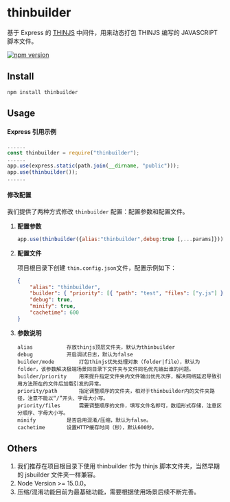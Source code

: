 # thinbuilder

基于 Express 的 [THINJS](http://thinjs.com/) 中间件，用来动态打包 THINJS 编写的 JAVASCRIPT 脚本文件。

[![npm version](https://badge.fury.io/js/thinbuilder.svg)](https://badge.fury.io/js/thinbuilder)

## Install

```console
npm install thinbuilder
```

## Usage

#### Express 引用示例

```javascript
......
const thinbuilder = require("thinbuilder");
......
app.use(express.static(path.join(__dirname, "public")));
app.use(thinbuilder());
......
```

#### 修改配置

我们提供了两种方式修改 `thinbuilder` 配置：配置参数和配置文件。

1. **配置参数**

    ```javascript
    app.use(thinbuilder({alias:"thinbuilder",debug:true [,...params]}));
    ```

2. **配置文件**

    项目根目录下创建 `thin.config.json`文件，配置示例如下：

    ```json
    {
        "alias": "thinbuilder",
        "builder": { "priority": [{ "path": "test", "files": ["y.js"] }], "mode": "folder" },
        "debug": true,
        "minify": true,
        "cachetime": 600
    }
    ```

3. **参数说明**

    ```console
    alias			存放thinjs顶层文件夹，默认为thinbuilder
    debug			开启调试日志，默认为false
    builder/mode		打包thinjs优先处理对象（folder|file），默认为folder，该参数解决极端场景同目录下文件夹与文件同名优先输出谁的问题。
    builder/priority	用来提升指定文件夹内文件输出优先次序，解决网络延迟导致引用方法所在的文件后加载引发的异常。
    priority/path		指定调整顺序的文件夹，相对于thinbuilder内的文件夹路径，注意不能以“/”开头、字母大小写。
    priority/files		需要调整顺序的文件，填写文件名即可，数组形式存储，注意区分顺序、字母大小写。
    minify			是否启用混淆/压缩，默认为false。
    cachetime		设置HTTP缓存时间（秒），默认600秒。

    ```

## Others

1. 我们推荐在项目根目录下使用 thinbuilder 作为 thinjs 脚本文件夹，当然早期的 jsbuilder 文件夹一样兼容。
2. Node Version >= 15.0.0。
3. 压缩/混淆功能目前为最基础功能，需要根据使用场景后续不断完善。
